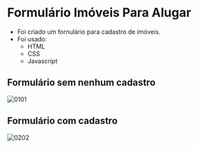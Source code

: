 # Formulário Imóveis Para Alugar

- Foi criado um fornulário para cadastro de imóveis.
- Foi usado:
    - HTML
    - CSS
    - Javascript

## Formulário sem nenhum cadastro


![0101](https://user-images.githubusercontent.com/82332461/164936439-2ab0b444-8582-45d4-9c5e-8e564b961d8f.png)


## Formulário com cadastro


![0202](https://user-images.githubusercontent.com/82332461/164936464-909a980c-8a06-4e21-8b09-ea75a7618ecc.png)
